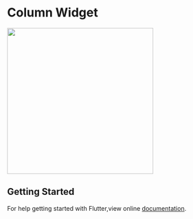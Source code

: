 # Column Widget

<img src = "https://user-images.githubusercontent.com/40803579/55273634-281f0780-52f8-11e9-80a4-22292614d0eb.png" width = "340">


## Getting Started
For help getting started with Flutter,view online [documentation](https://flutter.dev).
